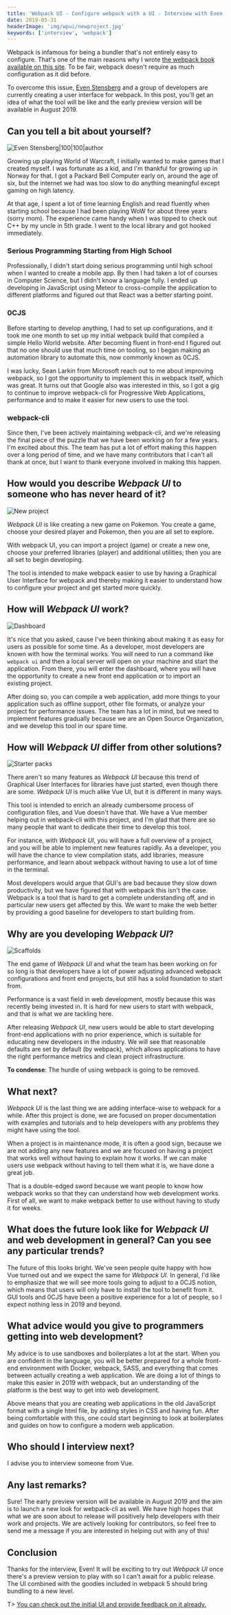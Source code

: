 ```yaml
---
title: 'Webpack UI - Configure webpack with a UI - Interview with Even Stensberg'
date: 2019-05-31
headerImage: 'img/wpui/newproject.jpg'
keywords: ['interview', 'webpack']
---
```


Webpack is infamous for being a bundler that's not entirely easy to configure. That's one of the main reasons why I wrote [the webpack book available on this site](/webpack/). To be fair, webpack doesn't require as much configuration as it did before.

To overcome this issue, [Even Stensberg](https://twitter.com/evenstensberg) and a group of developers are currently creating a user interface for webpack. In this post, you'll get an idea of what the tool will be like and the early preview version will be available in August 2019.

## Can you tell a bit about yourself?

![Even Stensberg|100|100|author](img/interviews/even.jpg)

Growing up playing World of Warcraft, I initially wanted to make games that I created myself. I was fortunate as a kid, and I'm thankful for growing up in Norway for that. I got a Packard Bell Computer early on, around the age of six, but the internet we had was too slow to do anything meaningful except gaming on high latency.

At that age, I spent a lot of time learning English and read fluently when starting school because I had been playing WoW for about three years (sorry mom). The experience came handy when I was tipped to check out C++ by my uncle in 5th grade. I went to the local library and got hooked immediately.

### Serious Programming Starting from High School

Professionally, I didn't start doing serious programming until high school when I wanted to create a mobile app. By then I had taken a lot of courses in Computer Science, but I didn't know a language fully. I ended up developing in JavaScript using Meteor to cross-compile the application to different platforms and figured out that React was a better starting point.

### 0CJS

Before starting to develop anything, I had to set up configurations, and it took me one month to set up my initial webpack build that compiled a simple Hello World website. After becoming fluent in front-end I figured out that no one should use that much time on tooling, so I began making an automation library to automate this, now commonly known as 0CJS.

I was lucky, Sean Larkin from Microsoft reach out to me about improving webpack, so I got the opportunity to implement this in webpack itself, which was great. It turns out that Google also was interested in this, so I got a gig to continue to improve webpack-cli for Progressive Web Applications, performance and to make it easier for new users to use the tool.

### webpack-cli

Since then, I've been actively maintaining webpack-cli, and we're releasing the final piece of the puzzle that we have been working on for a few years. I'm excited about this. The team has put a lot of effort making this happen over a long period of time, and we have many contributors that I can't all thank at once, but I want to thank everyone involved in making this happen.

## How would you describe _Webpack UI_ to someone who has never heard of it?

![New project](img/wpui/newproject.jpg)

_Webpack UI_ is like creating a new game on Pokemon. You create a game, choose your desired player and Pokemon, then you are all set to explore.

With webpack UI, you can import a project (game) or create a new one, choose your preferred libraries (player) and additional utilities; then you are all set to begin developing.

The tool is intended to make webpack easier to use by having a Graphical User Interface for webpack and thereby making it easier to understand how to configure your project and get started more quickly.

## How will _Webpack UI_ work?

![Dashboard](img/wpui/dashboard.jpg)

It's nice that you asked, cause I've been thinking about making it as easy for users as possible for some time. As a developer, most developers are known with how the terminal works. You will need to run a command like `webpack ui` and then a local server will open on your machine and start the application. From there, you will enter the dashboard, where you will have the opportunity to create a new front end application or to import an existing project.

After doing so, you can compile a web application, add more things to your application such as offline support, other file formats, or analyze your project for performance issues. The team has a lot in mind, but we need to implement features gradually because we are an Open Source Organization, and we develop this tool in our spare time.

## How will _Webpack UI_ differ from other solutions?

![Starter packs](img/wpui/starterpack.jpg)

There aren't so many features as _Webpack UI_ because this trend of Graphical User Interfaces for libraries have just started, even though there are some. _Webpack UI_ is much alike Vue UI, but it is different in many ways.

This tool is intended to enrich an already cumbersome process of configuration files, and Vue doesn't have that. We have a Vue member helping out in webpack-cli with this project, and I'm glad that there are so many people that want to dedicate their time to develop this tool.

For instance, with _Webpack UI_, you will have a full overview of a project, and you will be able to implement new features rapidly. As a developer, you will have the chance to view compilation stats, add libraries, measure performance, and learn about webpack without having to use a lot of time in the terminal.

Most developers would argue that GUI's are bad because they slow down productivity, but we have figured that with webpack this isn't the case. Webpack is a tool that is hard to get a complete understanding off, and in particular new users get affected by this. We want to make the web better by providing a good baseline for developers to start building from.

## Why are you developing _Webpack UI_?

![Scaffolds](img/wpui/scaffolds.jpg)

The end game of _Webpack UI_ and what the team has been working on for so long is that developers have a lot of power adjusting advanced webpack configurations and front end projects, but still has a solid foundation to start from.

Performance is a vast field in web development, mostly because this was recently being invested in. It is hard for new users to start with webpack, and that is what we are tackling here.

After releasing _Webpack UI_, new users would be able to start developing front-end applications with no prior experience, which is suitable for educating new developers in the industry. We will see that reasonable defaults are set by default (by webpack), which allows applications to have the right performance metrics and clean project infrastructure.

**To condense**: The hurdle of using webpack is going to be removed.

## What next?

_Webpack UI_ is the last thing we are adding interface-wise to webpack for a while. After this project is done, we are focused on proper documentation with examples and tutorials and to help developers with any problems they might have using the tool.

When a project is in maintenance mode, it is often a good sign, because we are not adding any new features and we are focused on having a project that works well without having to explain how it works. If we can make users use webpack without having to tell them what it is, we have done a great job.

That is a double-edged sword because we want people to know how webpack works so that they can understand how web development works. First of all, we want to make webpack better to use without having to study it for weeks.

## What does the future look like for _Webpack UI_ and web development in general? Can you see any particular trends?

The future of this looks bright. We've seen people quite happy with how Vue turned out and we expect the same for _Webpack UI_. In general, I'd like to emphasize that we will see more tools going to adjust to a 0CJS notion, which means that users will only have to install the tool to benefit from it. GUI tools and 0CJS have been a positive experience for a lot of people, so I expect nothing less in 2019 and beyond.

## What advice would you give to programmers getting into web development?

My advice is to use sandboxes and boilerplates a lot at the start. When you are confident in the language, you will be better prepared for a whole front-end environment with Docker, webpack, SASS, and everything that comes between actually creating a web application. We are doing a lot of things to make this easier in 2019 with webpack, but an understanding of the platform is the best way to get into web development.

Above means that you are creating web applications in the old JavaScript format with a single html file, by adding styles in CSS and having fun. After being comfortable with this, one could start beginning to look at boilerplates and guides on how to configure a modern web application.

## Who should I interview next?

I advise you to interview someone from Vue.

## Any last remarks?

Sure! The early preview version will be available in August 2019 and the aim is to launch a new look for webpack-cli as well. We have high hopes that what we are soon about to release will positively help developers with their work and projects. We are actively looking for contributors, so feel free to send me a message if you are interested in helping out with any of this!

## Conclusion

Thanks for the interview, Even! It will be exciting to try out _Webpack UI_ once there's a preview version to play with so I can't await for a public release. The UI combined with the goodies included in webpack 5 should bring bundling to a new level.

T> [You can check out the initial UI and provide feedback on it already.](https://github.com/rishabh3112/webpack-ui)
